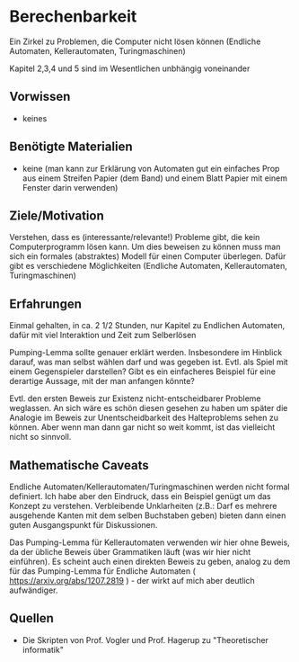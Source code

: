 # Berechenbarkeit #

Ein Zirkel zu Problemen, die Computer nicht lösen können (Endliche Automaten, Kellerautomaten, Turingmaschinen)

Kapitel 2,3,4 und 5 sind im Wesentlichen unbhängig voneinander


## Vorwissen ##

* keines


## Benötigte Materialien ##

* keine (man kann zur Erklärung von Automaten gut ein einfaches Prop aus einem Streifen Papier (dem Band) und einem Blatt Papier mit einem Fenster darin verwenden)


## Ziele/Motivation ##

Verstehen, dass es (interessante/relevante!) Probleme gibt, die kein Computerprogramm lösen kann. Um dies beweisen zu können muss man sich ein formales (abstraktes) Modell für einen Computer überlegen. Dafür gibt es verschiedene Möglichkeiten (Endliche Automaten, Kellerautomaten, Turingmaschinen)


## Erfahrungen ##

Einmal gehalten, in ca. 2 1/2 Stunden, nur Kapitel zu Endlichen Automaten, dafür mit viel Interaktion und Zeit zum Selberlösen

Pumping-Lemma sollte genauer erklärt werden. Insbesondere im Hinblick darauf, was man selbst wählen darf und was gegeben ist. Evtl. als Spiel mit einem Gegenspieler darstellen? Gibt es ein einfacheres Beispiel für eine derartige Aussage, mit der man anfangen könnte?

Evtl. den ersten Beweis zur Existenz nicht-entscheidbarer Probleme weglassen. An sich wäre es schön diesen gesehen zu haben um später die Analogie im Beweis zur Unentscheidbarkeit des Halteproblems sehen zu können. Aber wenn man dann gar nicht so weit kommt, ist das vielleicht nicht so sinnvoll.


## Mathematische Caveats ##

Endliche Automaten/Kellerautomaten/Turingmaschinen werden nicht formal definiert. Ich habe aber den Eindruck, dass ein Beispiel genügt um das Konzept zu verstehen. Verbleibende Unklarheiten (z.B.: Darf es mehrere ausgehende Kanten mit dem selben Buchstaben geben) bieten dann einen guten Ausgangspunkt für Diskussionen.

Das Pumping-Lemma für Kellerautomaten verwenden wir hier ohne Beweis, da der übliche Beweis über Grammatiken läuft (was wir hier nicht einführen). Es scheint auch einen direkten Beweis zu geben, analog zu dem für das Pumping-Lemma für Endliche Automaten ( https://arxiv.org/abs/1207.2819 ) - der wirkt auf mich aber deutlich aufwändiger.

## Quellen ##

* Die Skripten von Prof. Vogler und Prof. Hagerup zu "Theoretischer informatik"